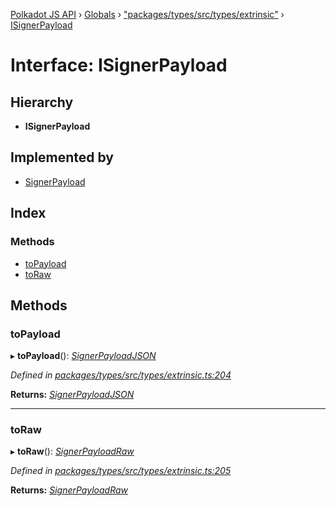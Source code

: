 [Polkadot JS API](../README.md) › [Globals](../globals.md) › ["packages/types/src/types/extrinsic"](../modules/_packages_types_src_types_extrinsic_.md) › [ISignerPayload](_packages_types_src_types_extrinsic_.isignerpayload.md)

# Interface: ISignerPayload

## Hierarchy

* **ISignerPayload**

## Implemented by

* [SignerPayload](../classes/_packages_types_src_extrinsic_signerpayload_.signerpayload.md)

## Index

### Methods

* [toPayload](_packages_types_src_types_extrinsic_.isignerpayload.md#topayload)
* [toRaw](_packages_types_src_types_extrinsic_.isignerpayload.md#toraw)

## Methods

###  toPayload

▸ **toPayload**(): *[SignerPayloadJSON](_packages_types_src_types_extrinsic_.signerpayloadjson.md)*

*Defined in [packages/types/src/types/extrinsic.ts:204](https://github.com/polkadot-js/api/blob/6239818c2/packages/types/src/types/extrinsic.ts#L204)*

**Returns:** *[SignerPayloadJSON](_packages_types_src_types_extrinsic_.signerpayloadjson.md)*

___

###  toRaw

▸ **toRaw**(): *[SignerPayloadRaw](_packages_types_src_types_extrinsic_.signerpayloadraw.md)*

*Defined in [packages/types/src/types/extrinsic.ts:205](https://github.com/polkadot-js/api/blob/6239818c2/packages/types/src/types/extrinsic.ts#L205)*

**Returns:** *[SignerPayloadRaw](_packages_types_src_types_extrinsic_.signerpayloadraw.md)*

